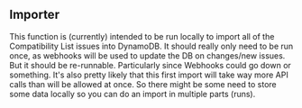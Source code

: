 ## Importer

This function is (currently) intended to be run locally to import all of the Compatibility List issues into DynamoDB. It should really only need to be run once, as webhooks will be used to update the DB on changes/new issues. But it should be re-runnable. Particularly since Webhooks could go down or something. It's also pretty likely that this first import will take way more API calls than will be allowed at once. So there might be some need to store some data locally so you can do an import in multiple parts (runs).
